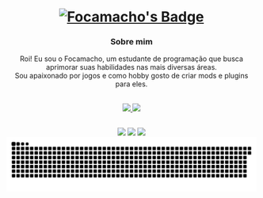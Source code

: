 <div align="center">
        <a href="#">
            <h1>
                <img src="https://img.shields.io/badge/Focamacho-%230d1117.svg?style=for-the-badge&logoColor=white" alt="Focamacho's Badge"/>
            </h1>
        </a>
        <h3>Sobre mim</h3>
        <p>
            Roi! Eu sou o Focamacho, um estudante de programação que busca aprimorar suas habilidades nas mais diversas áreas.
            <br/>
            Sou apaixonado por jogos e como hobby gosto de criar mods e plugins para eles.
            <br/>
            <br/>
        </p>
</div>

<div align="center">
        <a href="#">
                <img height="175em" src="https://github-readme-stats.vercel.app/api?username=Focamacho&show_icons=true&theme=radical&include_all_commits=true&count_private=true"/>
                <img height="175em" src="https://github-readme-stats.vercel.app/api/top-langs/?username=Focamacho&layout=compact&langs_count=7&theme=radical"/>
        </a>
</div>

##

<div align="center">
    <a href="https://twitter.com/focacolombo"><img src="https://img.shields.io/badge/Twitter-1DA1F2?style=for-the-badge&logo=twitter&logoColor=white"/></a>
    <a href="https://www.reddit.com/user/Focamacho/"><img src="https://img.shields.io/badge/Reddit-FF4500?style=for-the-badge&logo=reddit&logoColor=white"/></a>
    <a href="https://discordapp.com/users/465364296839331861"><img src="https://img.shields.io/badge/Discord-7289DA?style=for-the-badge&logo=discord&logoColor=white"></a>
    <br/>
    <a href="#">
        <img src="https://github.com/Focamacho/Focamacho/blob/output/github-contribution-grid-snake.svg" alt="Snake Animation"/>
    </a>
</div>
